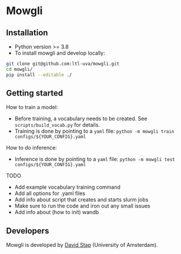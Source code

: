 # Mowgli

## Installation
* Python version >= 3.8
* To install mowgli and develop locally:
```bash
git clone git@github.com:ltl-uva/mowgli.git
cd mowgli/
pip install --editable ./ 
```

## Getting started
How to train a model:
* Before training, a vocabulary needs to be created. See `scripts/build_vocab.py` for details.
* Training is done by pointing to a `yaml` file: `python -m mowgli train configs/${YOUR_CONFIG}.yaml`

How to do inference:
* Inference is done by pointing to a `yaml` file: `python -m mowgli test configs/${YOUR_CONFIG}.yaml`

TODO
* Add example vocabulary training command
* Add all options for .yaml files
* Add info about script that creates and starts slurm jobs
* Make sure to run the code and iron out any small issues
* Add info about (how to init) wandb

## Developers
Mowgli is developed by [David Stap](https://davidstap.github.io) (University of Amsterdam).
